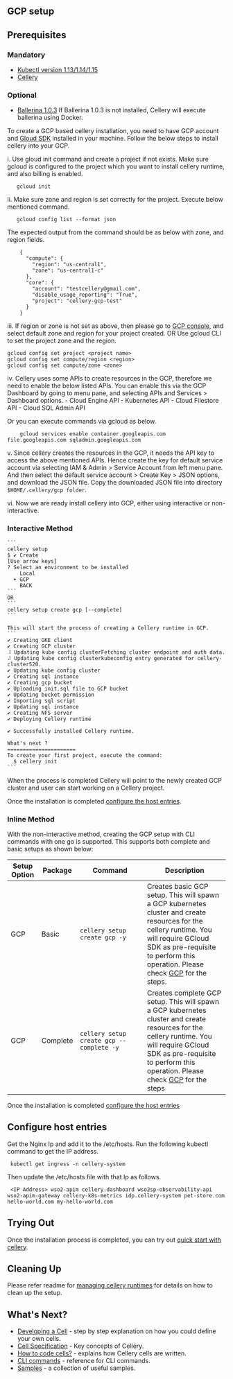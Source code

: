 GCP setup
---
## Prerequisites
### Mandatory
- [Kubectl version 1.13/1.14/1.15](https://kubernetes.io/docs/tasks/tools/install-kubectl/)
- [Cellery](../../README.md#download-cellery)

### Optional
- [Ballerina 1.0.3](https://ballerina.io/downloads/)
If Ballerina 1.0.3 is not installed, Cellery will execute ballerina using Docker.

To create a GCP based cellery installation, you need to have GCP account and [Gloud SDK](https://cloud.google.com/sdk/docs/) installed in your machine. 
Follow the below steps to install cellery into your GCP.

i. Use gloud init command and create a project if not exists. Make sure gcloud is configured to the project which you want to install cellery runtime, and also billing is enabled.
```
   gcloud init
```
ii. Make sure zone and region is set correctly for the project. Execute below mentioned command.
```
   gcloud config list --format json
```
The expected output from the command should be as below with zone, and region fields.
```
    {
      "compute": {
        "region": "us-central1",
        "zone": "us-central1-c"
      },
      "core": {
        "account": "testcellery@gmail.com",
        "disable_usage_reporting": "True",
        "project": "cellery-gcp-test"
      }
    }
```

iii. If region or zone is not set as above, then please go to [GCP console](https://console.cloud.google.com/compute/settings?_ga=2.20830648.-1274616255.1554447482), and select default zone and region for your project created. 
   OR 
   Use gcloud CLI to set the project zone and the region.
   ```
   gcloud config set project <project name>
   gcloud config set compute/region <region>
   gcloud config set compute/zone <zone>
   ```

iv. Cellery uses some APIs to create resources in the GCP, therefore we need to enable the below listed APIs. 
You can enable this via the GCP Dashboard by going to menu pane, and selecting APIs and Services > Dashboard options. 
    - Cloud Engine API
    - Kubernetes API
    - Cloud Filestore API
    - Cloud SQL Admin API

   Or you can execute commands via gcloud as below.
```
    gcloud services enable container.googleapis.com file.googleapis.com sqladmin.googleapis.com
```

v. Since cellery creates the resources in the GCP, it needs the API key to access the above mentioned APIs. Hence create the key for default service account via 
selecting IAM & Admin > Service Account from left menu pane. And then select the default service account > Create Key > JSON options, and download the JSON file. Copy the 
downloaded JSON file into directory `$HOME/.cellery/gcp folder`.

vi. Now we are ready install cellery into GCP, either using interactive or non-interactive. 

### Interactive Method

    ```
    cellery setup
    $ ✔ Create
    [Use arrow keys]
    ? Select an environment to be installed
        Local
      ➤ GCP
        BACK
    ```
    OR 
    ```
    cellery setup create gcp [--complete]
    ```

    This will start the process of creating a Cellery runtime in GCP.
    ```
    ✔ Creating GKE client
    ✔ Creating GCP cluster
    ⠸ Updating kube config clusterFetching cluster endpoint and auth data.
    ⠼ Updating kube config clusterkubeconfig entry generated for cellery-cluster520.
    ✔ Updating kube config cluster
    ✔ Creating sql instance
    ✔ Creating gcp bucket
    ✔ Uploading init.sql file to GCP bucket
    ✔ Updating bucket permission
    ✔ Importing sql script
    ✔ Updating sql instance
    ✔ Creating NFS server
    ✔ Deploying Cellery runtime
    
    ✔ Successfully installed Cellery runtime.
    
    What's next ?
    ======================
    To create your first project, execute the command:
      $ cellery init
    ```
    
When the process is completed Cellery will point to the newly created GCP cluster and user can start working on a Cellery project. 

Once the installation is completed [configure the host entries](#configure-host-entries).

### Inline Method

With the non-interactive method, creating the GCP setup with CLI commands with one go is supported. This supports both complete and basic setups as shown below:

| Setup Option | Package | Command <img width=1100/> | Description |
|--------------|------|---------|-------------|
| GCP | Basic | `cellery setup create gcp -y` | Creates basic GCP setup. This will spawn a GCP kubernetes cluster and create resources for the cellery runtime. You will require GCloud SDK as pre-requisite to perform this operation. Please check [GCP](#2.-gcp) for the steps.| 
| GCP | Complete | `cellery setup create gcp --complete -y` | Creates complete GCP setup. This will spawn a GCP kubernetes cluster and create resources for the cellery runtime. You will require GCloud SDK as pre-requisite to perform this operation. Please check [GCP](#2.-gcp) for the steps| 

Once the installation is completed [configure the host entries](#configure-host-entries)

## Configure host entries

Get the Nginx Ip and add it to the /etc/hosts. Run the following kubectl command to get the IP address.
```
 kubectl get ingress -n cellery-system
```
Then update the /etc/hosts file with that Ip as follows.  
```
 <IP Address> wso2-apim cellery-dashboard wso2sp-observability-api wso2-apim-gateway cellery-k8s-metrics idp.cellery-system pet-store.com hello-world.com my-hello-world.com
```

## Trying Out

Once the installation process is completed, you can try out [quick start with cellery](../../README.md#quickstart-guide).

## Cleaning Up

Please refer readme for [managing cellery runtimes](./manage-setup.md) for details on how to clean up the setup.

## What's Next?

- [Developing a Cell](writing-a-cell.md) - step by step explanation on how you could define your own cells.
- [Cell Specification](https://github.com/wso2-cellery/spec/blob/master/README.md) - Key concepts of Cellery.
- [How to code cells?](../cellery-syntax.md) - explains how Cellery cells are written.
- [CLI commands](../cli-reference.md) - reference for CLI commands.
- [Samples](https://github.com/wso2-cellery/samples/tree/master) - a collection of useful samples.
